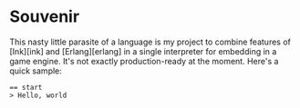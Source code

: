 # Souvenir

This nasty little parasite of a language is my project to combine features of [Ink][ink] and [Erlang][erlang] in a single interpreter for embedding in a game engine. It's not exactly production-ready at the moment. Here's a quick sample:

```souvenir
== start
> Hello, world
```
